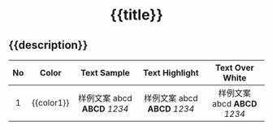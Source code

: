 <h1 align="center">{{title}}</h1>

{{description}}
---

| No | Color | Text Sample | Text Highlight | Text Over White |
|:----:|:---:|:---:|:---:|:---:|
| <span style="color:{{color1}}"> 1 </span> | <span style="color:{{color1}}"> {{color1}} </span> | <span style="color:{{color1}}"> 样例文案 abcd <b>ABCD</b> <i>1234</i> </span> | <span style="background:{{color1}}"> 样例文案 abcd <b>ABCD</b> <i>1234</i> </span> | <span style="color:{{color1}}; background:white"> 样例文案 abcd <b>ABCD</b> <i>1234</i> </span>
